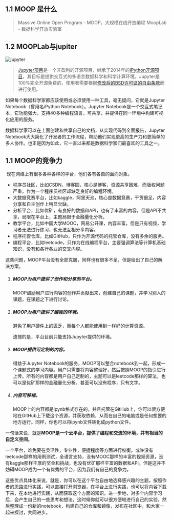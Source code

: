 ## 1.1 MOOP 是什么

> Massive Online Open Program - MOOP，大规模在线开放编程
> MoopLab - 数据科学开放实验室



## 1.2 MOOPLab与jupiter

![jupyter](https://jupyter.org/assets/nav_logo.svg)
> [Jupyter项目](jupyter.org)是一个非盈利的开源项目，继承了2014年的[IPython开源项目](https://ipython.org)，其目标是提供交互式的多语言数据科学和科学计算环境。Jupyter是100%完全开源免费的，使用者需要根据[修改后的BSD许可证的自由条款](https://opensource.org/licenses/BSD-3-Clause)而进行使用。

如果每个数据科学家都应该使用或必须使用一种工具，毫无疑问，它就是Jupyter Notebook（曾用名iPython Notebook）。Jupyter Notebook是一个交互式笔记本，它功能强大，支持40多种编程语言，可共享，并提供在同一环境中构建可视化应用的服务。

数据科学家可以在上面创建和共享自己的文档，从实现代码到全面报告，Jupyter Notebook大大简化了开发者的工作流程，帮助他们实现更高的生产力和更简单的多人协作。也正是因为如此，它一直以来都是数据科学家们最喜欢的工具之一。

## 1.1 MOOP的竞争力

​    现在网络上有很多各种各样的平台，他们各有各自的面向对象。

- 程序员社区，比如CSDN，博客园，核心是博客，资源共享困难，而版权问题严重，作为一个程序员社区却缺乏良好的编程环境。
- 大数据竞赛平台，比如kaggle，阿里天池，核心是数据竞赛，干货很足，内容分享和自主创作上稍显欠缺。
- 分析平台，比如优矿，有良好的数据和API，也有了丰富的内容，但是API不共享，局限在平台上，主题局限于金融量化分析。
- 教学平台，比如中国大学MOOC，网易公开课，内容丰富，但是只有视频，学习者无法进行练习，也无法互相分享内容。
- 程序托管仓库，比如GitHub，只作为开源代码的托管仓库，没有多余的服务。
- 编程平台，比如leetcode，只作为在线编程平台，主要强调算法等计算机基础知识，没有和各行各业的交叉内容。

​    这些问题，MOOP平台没有全部克服，同样也有很多不足，但是给出了自己的解决方案。

1. ##### MOOP为用户提供了创作和分享的平台。

    MOOP鼓励用户进行内容的创作并贡献出来，创建自己的课题，并学习别人的课题，在课题之下进行讨论。

2. ##### MOOP为用户提供了编程的环境。

    避免了用户硬件上的匮乏，而每个人都能使用到一样好的计算资源。

    遗憾的是，平台目前只能支持Jupyter提供的环境。

3. ##### MOOP提供可定制的内容。

    得益于Jupyter Notebook的服务，MOOP可以整合notebook到一起，形成一个课题式的学习内容。用户只需要将内容整理好，然后按照MOOP的指引进行上传。所有的内容都是用户自己定制的，主题可以是leetcode那样的算法，也可以是优矿那样的金融量化分析，甚至可以没有程序，只有文字。

4. ##### 内容可移植。

    MOOP上的内容都是ipynb格式存在的，并且托管在GitHub上，你可以很方便地在GitHub上下载这个资源，并获取依赖，从而在自己的电脑或是任何想要的地方运行。同样，你也可以将ipynb文件转化成python文件。

​    一句话来说，就是**MOOP是一个云平台，提供了编程和交流的环境，并有相当的自定义空间**。

​    一个平台，难免要在灵活性，专业性，便捷程度等方面进行权衡。或许没有leetcode那样的用例测试，全语言支持，没有MOOC那样的丰富的视频资源，没有kaggle那样丰厚的奖金和挑战，也没有优矿那样丰富的数据和API。但是这并不妨碍MOOP成为一个有优秀的平台，因为我们有自己的竞争力。

​    这些优点具体化来说，就是，你可以在这个平台自由地选择感兴趣的主题，按照作者的思路进行实践，可以直接打开浏览器，在平台上进行实践，也可以将内容下载下来，在本地进行实践，从而获取这个方面的知识。进一步地，对多个内容学习后，会产生自己的一些思考和想法，这时候你就可以很方便地进行自己的实验，然后整理成一份新的notebook，构建自己的仓库和镜像，发布在社区中，和大家一起来探讨，共同进步。

